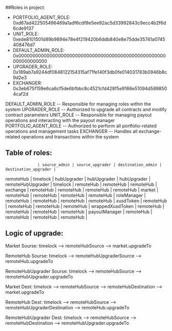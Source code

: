 ##Roles in project:
- PORTFOLIO_AGENT_ROLE: 0xd67ad422505496469a1adf6cdf9e5ee92ac5d33992843c9ecc4b2f6d6cde9137
- UNIT_ROLE: 0xede8101501d89b9894e78e4f219420b6ddb840e8e75dde35741a0745408476d7
- DEFAULT_ADMIN_ROLE: 0x0000000000000000000000000000000000000000000000000000000000000000
- UPGRADER_ROLE: 0x189ab7a9244df0848122154315af71fe140f3db0fe014031783b0946b8c9d2e3
- EXCHANGER: 0x3eb675f159e6ca6cf5de6bfbbc8c4521cfd428f5e9166e51094d5898504caf2d

DEFAULT_ADMIN_ROLE -- Responsible for managing roles within the system
UPGRADER_ROLE -- Authorized to upgrade all contracts and modify contract parameters
UNIT_ROLE -- Responsible for managing payout operations and interacting with the payout manager
PORTFOLIO_AGENT_ROLE -- Authorized to perform all portfolio-related operations and management tasks
EXCHANGER -- Handles all exchange-related operations and transactions within the system


## Table of roles:
                  | source_admin | source_upgrader | destination_admin | destination_upgrader |
remoteHub         | timelock     | hubUpgrader     | hubUpgrader       | hubUpgrader          |
remoteHubUpgrader | timelock     | remoteHub       | remoteHub         | remoteHub            |
exchange          | remoteHub    | remoteHub       | remoteHub         | remoteHub            |
market            | remoteHub    | remoteHub       | remoteHub         | remoteHub            |
roleManager       | remoteHub    | remoteHub       | remoteHub         | remoteHub            |
xusdToken         | remoteHub    | remoteHub       | remoteHub         | remoteHub            |
wrappedXusdToken  | remoteHub    | remoteHub       | remoteHub         | remoteHub            |
payoutManager     | remoteHub    | remoteHub       | remoteHub         | remoteHub            |

## Logic of upgrade:

Market Sourse:
timelock --> remoteHubSource --> market.upgradeTo

RemoteHub Sourse:
timelock --> remoteHubUpgraderSource --> remoteHub.upgradeTo

RemoteHubUpgrader Sourse:
timelock --> remoteHubSource --> remoteHubUpgrader.upgradeTo

Market Dest:
timelock --> remoteHubSource --> remoteHubDestination --> market.upgradeTo

RemoteHub Dest:
timelock --> remoteHubSource --> remoteHubUpgraderDestination --> remoteHub.upgradeTo

RemoteHubUpgrader Dest:
timelock --> remoteHubSource --> remoteHubDestination --> remoteHubUpgrader.upgradeTo
